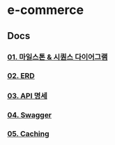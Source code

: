 # e-commerce

## Docs
### [01. 마일스톤 & 시퀀스 다이어그램](https://github.com/user-attachments/files/16506828/01_Milestone_Sequence.md)
### [02. ERD](https://github.com/user-attachments/files/16506874/02_ERD.md)
### [03. API 명세](https://github.com/user-attachments/files/16506912/03_API_document.md)
### [04. Swagger](https://github.com/user-attachments/files/16506939/04_Swagger.md)
### [05. Caching](https://github.com/user-attachments/files/16507012/05_Caching.md)
